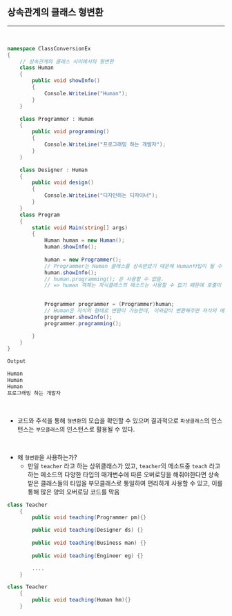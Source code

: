 ## 상속관계의 클래스 형변환
----------------------------------------------------------------

<br />

```csharp
namespace ClassConversionEx
{
    // 상속관계의 클래스 사이에서의 형변환
    class Human
    {
        public void showInfo()
        {
            Console.WriteLine("Human");
        }
    }

    class Programmer : Human
    {
        public void programming()
        {
            Console.WriteLine("프로그래밍 하는 개발자");
        }
    }

    class Designer : Human
    {
        public void design()
        {
            Console.WriteLine("디자인하는 디자이너");
        }
    }
    class Program
    {
        static void Main(string[] args)
        {
            Human human = new Human();  
            human.showInfo();
            
            human = new Programmer();
            // Programmer는 Human 클래스를 상속받았기 때문에 Human타입이 될 수 있다.
            human.showInfo();
            // human.programming(); 은 사용할 수 없음. 
            // => human 객체는 자식클래스의 메소드는 사용할 수 없기 때문에 호출이 불가능함.
            

            Programmer programmer = (Programmer)human;
            // Human은 자식의 형태로 변환이 가능한데, 이와같이 변환해주면 자식의 메소드를 사용할 수 있음.
            programmer.showInfo();
            programmer.programming();

        }
    }
}
```
```java
Output

Human
Human
Human
프로그래밍 하는 개발자
```
<br />

- 코드와 주석을 통해 `형변환`의 모습을 확인할 수 있으며 결과적으로 `파생클래스`의 인스턴스는 `부모클래스`의 인스턴스로 활용될 수 있다.
 
<br />

- 왜 `형변환`을 사용하는가?
    - 만일 `teacher` 라고 하는 상위클래스가 있고, `teacher`의 메소드중 `teach` 라고하는 메소드의 다양한 타입의 매개변수에 따른 오버로딩을 해줘야한다면 상속받은 클래스들의 타입을 부모클래스로 통일하여 편리하게 사용할 수 있고, 이를 통해 많은 양의 오버로딩 코드를 막음

```csharp
class Teacher
    {
        public void teaching(Programmer pm){}

        public void teaching(Designer ds) {}
        
        public void teaching(Business man) {}
        
        public void teaching(Engineer eg) {}

        ....
    }
```


```csharp
class Teacher
    {
        public void teaching(Human hm){}
    }
```